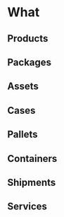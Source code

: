 # What

## Products

## Packages

## Assets

## Cases

## Pallets

## Containers

## Shipments

## Services